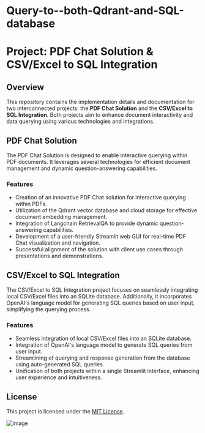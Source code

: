 # Query-to--both-Qdrant-and-SQL-database
# Project: PDF Chat Solution & CSV/Excel to SQL Integration

## Overview

This repository contains the implementation details and documentation for two interconnected projects: the **PDF Chat Solution** and the **CSV/Excel to SQL Integration**. Both projects aim to enhance document interactivity and data querying using various technologies and integrations.

## PDF Chat Solution

The PDF Chat Solution is designed to enable interactive querying within PDF documents. It leverages several technologies for efficient document management and dynamic question-answering capabilities.

### Features

- Creation of an innovative PDF Chat solution for interactive querying within PDFs.
- Utilization of the Qdrant vector database and cloud storage for effective document embedding management.
- Integration of Langchain RetrievalQA to provide dynamic question-answering capabilities.
- Development of a user-friendly Streamlit web GUI for real-time PDF Chat visualization and navigation.
- Successful alignment of the solution with client use cases through presentations and demonstrations.

## CSV/Excel to SQL Integration

The CSV/Excel to SQL Integration project focuses on seamlessly integrating local CSV/Excel files into an SQLite database. Additionally, it incorporates OpenAI's language model for generating SQL queries based on user input, simplifying the querying process.

### Features

- Seamless integration of local CSV/Excel files into an SQLite database.
- Integration of OpenAI's language model to generate SQL queries from user input.
- Streamlining of querying and response generation from the database using auto-generated SQL queries.
- Unification of both projects within a single Streamlit interface, enhancing user experience and intuitiveness.



## License

This project is licensed under the [MIT License](LICENSE).

![image](https://github.com/Devansh968/Query-to--both-Qdrant-and-SQL-database/assets/90167731/16896244-96bf-44e1-9383-c262fabcea1b)

